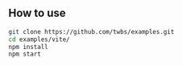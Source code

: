 
## How to use

```sh
git clone https://github.com/twbs/examples.git
cd examples/vite/
npm install
npm start
```
